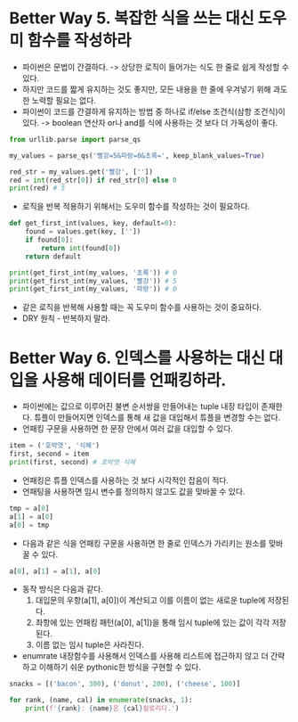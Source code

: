 # Better Way 5. 복잡한 식을 쓰는 대신 도우미 함수를 작성하라

* 파이썬은 문법이 간결하다. -> 상당한 로직이 들어가는 식도 한 줄로 쉽게 작성할 수 있다.
* 하지만 코드를 짧게 유지하는 것도 좋지만, 모든 내용을 한 줄에 우겨넣기 위해 과도한 노력할 필요는 없다.
* 파이썬이 코드를 간결하게 유지하는 방법 중 하나로 if/else 조건식(삼항 조건식)이 있다. -> boolean 연산자 or나 and를 식에 사용하는 것 보다 더 가독성이 좋다.
```python
from urllib.parse import parse_qs

my_values = parse_qs('빨강=5&파랑=0&초록=', keep_blank_values=True)

red_str = my_values.get('빨강', [''])
red = int(red_str[0]) if red_str[0] else 0
print(red) # 5
```
* 로직을 반복 적용하기 위해서는 도우미 함수를 작성하는 것이 필요하다.
```python
def get_first_int(values, key, default=0):
	found = values.get(key, [''])
	if found[0]:
		return int(found[0])
	return default
```
```python
print(get_first_int(my_values, '초록')) # 0
print(get_first_int(my_values, '빨강')) # 5
print(get_first_int(my_values, '파랑')) # 0
```
* 같은 로직을 반복해 사용할 때는 꼭 도우미 함수를 사용하는 것이 중요하다.
* DRY 원칙 - 반복하지 말라.

# Better Way 6. 인덱스를 사용하는 대신 대입을 사용해 데이터를 언패킹하라.

* 파이썬에는 값으로 이루어진 불변 순서쌍을 만들어내는 tuple 내장 타입이 존재한다. 튜플이 만들어지면 인덱스를 통해 새 값을 대입해서 튜플을 변경할 수는 없다.
* 언패킹 구문을 사용하면 한 문장 안에서 여러 값을 대입할 수 있다.
```python
item = ('호박엿', '식혜')
first, second = item
print(first, second) # 호박엿 식혜
```
* 언패킹은 튜플 인덱스를 사용하는 것 보다 시각적인 잡음이 적다.
* 언패팅을 사용하면 임시 변수를 정의하지 않고도 값을 맞바꿀 수 있다.
```python
tmp = a[0]
a[1] = a[0]
a[0] = tmp
```
* 다음과 같은 식을 언패킹 구문을 사용하면 한 줄로 인덱스가 가리키는 원소를 맞바꿀 수 있다.
```python
a[0], a[1] = a[1], a[0]
```
* 동작 방식은 다음과 같다.
	1. 대입문의 우항(a[1], a[0])이 계산되고 이를 이름이 없는 새로운 tuple에 저장된다.
	2. 좌항에 있는 언패킹 패턴(a[0], a[1])을 통해 임시 tuple에 있는 값이 각각 저장된다.
	3. 이름 없는 임시 tuple은 사라진다.
* enumrate 내장함수를 사용해서 인덱스를 사용해 리스트에 접근하지 않고 더 간략하고 이해하기 쉬운 pythonic한 방식을 구현할 수 있다.
```python
snacks = [('bacon', 300), ('donut', 200), ('cheese', 100)]

for rank, (name, cal) in enumerate(snacks, 1):
	print(f'{rank}: {name}은 {cal}칼로리다.')
```